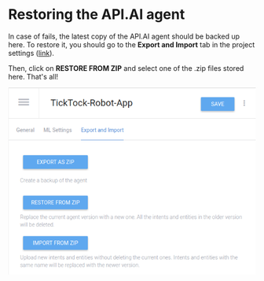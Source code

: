 # Restoring the API.AI agent

In case of fails, the latest copy of the API.AI agent should be backed up here.
To restore it, you should go to the **Export and Import** tab in the project settings ([link](https://console.api.ai/api-client/#/editAgent/a51e9618-9256-4ce7-ad42-c99e69c799ef/)).

Then, click on **RESTORE FROM ZIP** and select one of the .zip files stored here.
That's all!

![RESTORE FROM ZIP](../media/restore-agent.png)
